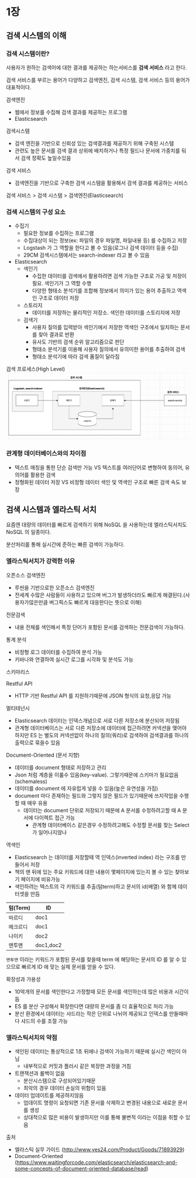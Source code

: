 # 1장

## 검색 시스템의 이해

### 검색 시스템이란?

사용자가 원하는 검색어에 대한 결과를 제공하는 하는서비스를 **검색 서비스** 라고 한다.

검색 서비스를 부르는 용어가 다양하고 검색엔진, 검색 시스템, 검색 서비스 등의 용어가 대표적이다.

검색엔진

- 웹에서 정보를 수집해 검색 결과를 제공하는 프로그램
- Elasticsearch

검색시스템

- 검색 엔진을 기반으로 신뢰성 있는 검색결과를 제공하기 위해 구축된 시스템
- 관련도 높은 문서를 검색 결과 상위에 배치하거나 특정 필드나 문서에 가중치를 둬서 검색 정확도 높일수있음

검색 서비스

- 검색엔진을 기반으로 구축한 검색 시스템을 활용해서 검색 결과를 제공하는 서비스

검색 서비스 > 검색 시스템 > 검색엔진(Elasticsearch)

### 검색 시스템의 구성 요소

- 수집기
    - 필요한 정보를 수집하는 프로그램
    - 수집대상이 되는 정보(ex: 파일의 경우 파일명, 파일내용 등) 를 수집하고 저장
    - Logstash 가 그 역할을 한다고 볼 수 있음(로그나 검색 데이터 등을 수집)
    - 29CM 검색시스템에서는 search-indexer 라고 볼 수 있음
- Elasticsearch
    - 색인기
        - 수집한 데이터를 검색에서 활용하려면 검색 가능한 구조로 가공 및 저장이 필요. 색인기가 그 역할 수행
        - 다양한 형태소 분석기를 조합해 정보에서 의미가 있는 용어 추출하고 역색인 구조로 데이터 저장
    - 스토리지
        - 데이터를 저장하는 물리적인 저장소. 색인한 데이터를 스토리지에 저장
    - 검색기
        - 사용자 질의를 입력받아 색인기에서 저장한 역색인 구조에서 일치하는 문서를 찾아 결과로 반환
        - 유사도 기반의 검색 순위 알고리즘으로 판단
        - 형태소 분석기를 이용해 사용자 질의에서 유의미한 용어를 추출하여 검색
        - 형태소 분석기에 따라 검색 품질이 달라짐


검색 프로세스(High Level)
![img.png](img.png)

### 관계형 데이터베이스와의 차이점

- 텍스트 매칭을 통한 단순 검색만 가능 VS 텍스트를 여러단어로 변형하여 동의어, 유의어를 활용한 검색
- 정형화된 데이터 저장 VS 비정형 데이터 색인 및 역색인 구조로 빠른 검색 속도 보장

## 검색 시스템과 엘라스틱 서치

요즘엔 대량의 데이터를 빠르게 검색하기 위해 NoSQL 을 사용하는데 엘라스틱서치도 NoSQL 의 일종이다.

분산처리를 통해 실시간에 준하는 빠른 검색이 가능하다.

### 엘라스틱서치가 강력한 이유

오픈소스 검색엔진

- 루씬을 기반으로한 오픈소스 검색엔진
- 전세계 수많은 사람들이 사용하고 있으며 버그가 발생하더라도 빠르게 해결된다.(사용자가많은만큼 버그픽스도 빠르게 대응한다는 뜻으로 이해)

전문검색

- 내용 전체를 색인해서 특정 단어가 포함된 문서를 검색하는 전문검색이 가능하다.

통계 분석

- 비정형 로그 데이터를 수집하여 분석 가능
- 키바나와 연결하여 실시간 로그를 시각화 및 분석도 가능

스키마리스

Restful API

- HTTP 기반 Restful API 를 지원하기때문에 JSON 형식의 요청,응답 가능

멀티테넌시

- Elasticsearch 데이터는 인덱스개념으로 서로 다른 저장소에 분산되어 저장됨
- 관계형 데이터베이스는 서로 다른 저장소에 데이터에 접근하려면 커넥션을 맺어야 하지만 ES 는 별도의 커넥션없이 하나의 질의(쿼리)로 검색하여 검색결과를 하나의 출력으로 묶을수 있음

Document-Oriented (문서 지향)

- 데이터를 document 형태로 저장하고 관리
- Json 처럼 계층을 이룰수 있음(key-value). 그렇기때문에 스키마가 필요없음(schemaless)
- 데이터를 document 에 자유럽게 넣을 수 있음(높은 유연성을 가짐)
- document 마다 존재하는 필드와 그렇지 않은 필드가 있기때문에 쓰지작업을 수행할 때 매우 유용
  - 데이터는 document 단위로 저장되기 때문에 A 문서를 수정하려고할 때 A 문서에 다이렉트 접근 가능
     - 관계형 데이터베이스 같은경우 수정하려고해도 수정할 문서를 찾는 Select 가 일어나지않나

역색인

- Elasticsearch 는 데이터를 저장할때 역 인덱스(inverted index) 라는 구조를 만들어서 저장
- 책의 맨 뒤에 있는 주요 키워드에 대한 내용이 몇페이지에 있는지 볼 수 있는 찾아보기 페이지에 비유가능
- 색인하려는 텍스트의 각 키워드를 추출(텀term)하고 문서의 id(배열) 와 함께 데이터셋을 만듬

| 텀(Term) | ID |
| --- | --- |
| 마르디 | doc1 |
| 메크르디 | doc1 |
| 나이키 | doc2 |
| 맨투맨 | doc1,doc2 |

`맨투맨` 이라는 키워드가 포함된 문서를 찾을때 term 에 해당하는 문서의 ID 를 알 수 있으므로 빠르게 ID 에 맞는 실제 문서를 얻을 수 있다.

확장성과 가용성

- 10억개의 문서를 색인한다고 가정할때 모든 문서를 색인하는데 많은 비용과 시간이 듬
- ES 를 분산 구성해서 확장한다면 대량의 문서를 좀 더 효율적으로 처리 가능
- 분산 환경에서 데이터는 샤드라는 작은 단위로 나뉘어 제공되고 인덱스를 만들때마다 샤드의 수를 조절 가능

### 엘라스틱서치의 약점

- 색인된 데이터는 통상적으로 1초 뒤에나 검색이 가능하기 때문에 실시간 색인이 아님
    - 내부적으로 커밋과 플러시 같은 복장한 과정을 거침
- 트랜잭션과 롤백이 없음
    - 분산시스템으로 구성되어있기때문
    - 최악의 경우 데이터 손실의 위험이 있음
- 데이터 업데이트를 제공하지않음
    - 업데이트 명령이 요청되면 기존 문서를 삭제하고 변경된 내용으로 새로운 문서를 생성
    - 상대적으로 많은 비용이 발생하지만 이를 통해 불변적 이라는 이점을 취할 수 있음

출처
- 엘라스틱 실무 가이드 (http://www.yes24.com/Product/Goods/71893929)
- Document-Oriented (https://www.waitingforcode.com/elasticsearch/elasticsearch-and-some-concepts-of-document-oriented-database/read)

